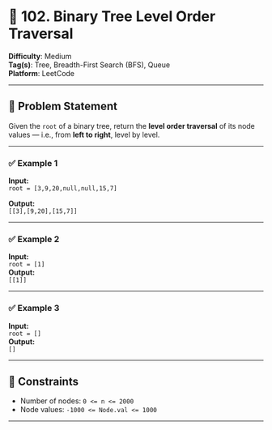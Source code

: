 # 🌳 102. Binary Tree Level Order Traversal

**Difficulty**: Medium  
**Tag(s)**: Tree, Breadth-First Search (BFS), Queue  
**Platform**: LeetCode

---

## 🧠 Problem Statement

Given the `root` of a binary tree, return the **level order traversal** of its node values — i.e., from **left to right**, level by level.

---

### ✅ Example 1

**Input:**  
`root = [3,9,20,null,null,15,7]`

**Output:**  
`[[3],[9,20],[15,7]]`

---

### ✅ Example 2

**Input:**  
`root = [1]`  
**Output:**  
`[[1]]`

---

### ✅ Example 3

**Input:**  
`root = []`  
**Output:**  
`[]`

---

## 📏 Constraints

- Number of nodes: `0 <= n <= 2000`
- Node values: `-1000 <= Node.val <= 1000`

---